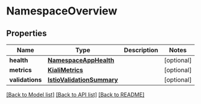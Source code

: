 # NamespaceOverview

## Properties
Name | Type | Description | Notes
------------ | ------------- | ------------- | -------------
**health** | [**NamespaceAppHealth**](NamespaceAppHealth.md) |  | [optional] 
**metrics** | [**KialiMetrics**](KialiMetrics.md) |  | [optional] 
**validations** | [**IstioValidationSummary**](IstioValidationSummary.md) |  | [optional] 

[[Back to Model list]](../README.md#documentation-for-models) [[Back to API list]](../README.md#documentation-for-api-endpoints) [[Back to README]](../README.md)

